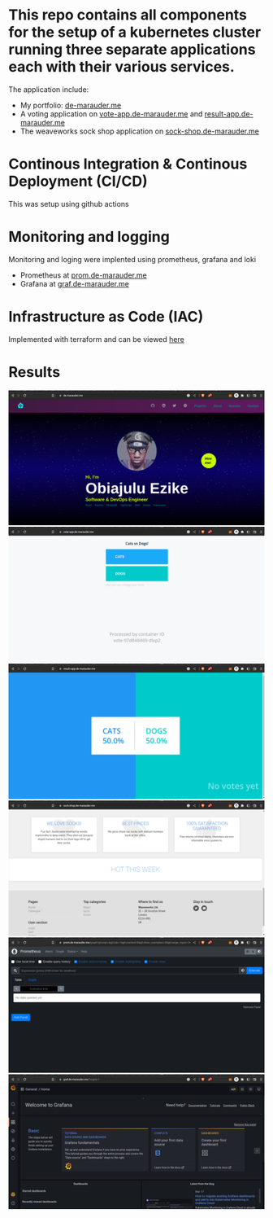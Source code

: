 # This repo contains all components for the setup of a kubernetes cluster running three separate applications each with their various services. 
The application include:
- My portfolio: [de-marauder.me](de-marauder.me)
- A voting application on [vote-app.de-marauder.me](vote-app.de-marauder.me) and [result-app.de-marauder.me](result-app.de-marauder.me)
- The weaveworks sock shop application on [sock-shop.de-marauder.me](sock-shop.de-marauder.me)

# Continous Integration & Continous Deployment (CI/CD) 
This was setup using github actions

# Monitoring and logging
Monitoring and loging were implented using prometheus, grafana and loki
- Prometheus at [prom.de-marauder.me](prom.de-marauder.me)
- Grafana at [graf.de-marauder.me](graf.de-marauder.me)

# Infrastructure as Code (IAC)
Implemented with terraform and can be viewed [here](./terraform)
# Results
<img src='images/portfolio.png' alt='portfolio' />
<img src='images/vote-app.png' alt='vote-app' />
<img src='images/result-app.png' alt='result-app' />
<img src='images/sock-shop.png' alt='sock-shop' />
<img src='images/prometheus.png' alt='prometheus' />
<img src='images/grafana.png' alt='grafana' />